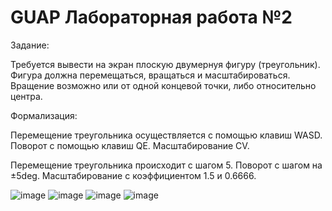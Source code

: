 # GUAP Лабораторная работа №2

Задание:

Требуется вывести на экран плоскую двумернуя фигуру (треугольник). Фигура должна перемещаться, вращаться и масштабироваться. Вращение возможно или от одной концевой точки, либо относительно центра.

Формализация:

Перемещение треугольника осуществляется с помощью клавиш WASD.
Поворот с помощью клавиш QE.
Масштабирование CV.

Перемещение треугольника происходит с шагом 5.
Поворот с шагом на ±5deg.
Масштабирование с коэффициентом 1.5 и 0.6666.

![image](https://user-images.githubusercontent.com/43295090/167623876-f38627f9-66c7-48e9-918a-1c4a5124639e.png)
![image](https://user-images.githubusercontent.com/43295090/167623884-57680ff4-3d1d-418f-a341-c1e8d36a0f15.png)
![image](https://user-images.githubusercontent.com/43295090/167623892-347fa9a2-a5fb-421a-bf2d-01f5c4308ebc.png)
![image](https://user-images.githubusercontent.com/43295090/167623899-6335d63d-1dae-482a-98dc-547bc5624405.png)



